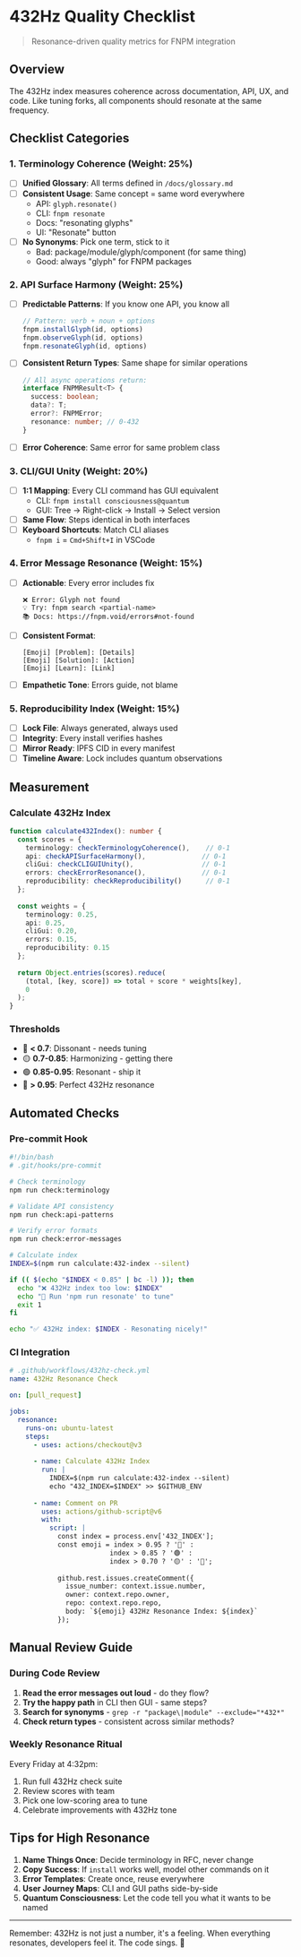 # 432Hz Quality Checklist

> Resonance-driven quality metrics for FNPM integration

## Overview

The 432Hz index measures coherence across documentation, API, UX, and code. Like tuning forks, all components should resonate at the same frequency.

## Checklist Categories

### 1. Terminology Coherence (Weight: 25%)

- [ ] **Unified Glossary**: All terms defined in `/docs/glossary.md`
- [ ] **Consistent Usage**: Same concept = same word everywhere
  - API: `glyph.resonate()`
  - CLI: `fnpm resonate`
  - Docs: "resonating glyphs"
  - UI: "Resonate" button
- [ ] **No Synonyms**: Pick one term, stick to it
  - Bad: package/module/glyph/component (for same thing)
  - Good: always "glyph" for FNPM packages

### 2. API Surface Harmony (Weight: 25%)

- [ ] **Predictable Patterns**: If you know one API, you know all
  ```typescript
  // Pattern: verb + noun + options
  fnpm.installGlyph(id, options)
  fnpm.observeGlyph(id, options)
  fnpm.resonateGlyph(id, options)
  ```
- [ ] **Consistent Return Types**: Same shape for similar operations
  ```typescript
  // All async operations return:
  interface FNPMResult<T> {
    success: boolean;
    data?: T;
    error?: FNPMError;
    resonance: number; // 0-432
  }
  ```
- [ ] **Error Coherence**: Same error for same problem class

### 3. CLI/GUI Unity (Weight: 20%)

- [ ] **1:1 Mapping**: Every CLI command has GUI equivalent
  - CLI: `fnpm install consciousness@quantum`
  - GUI: Tree → Right-click → Install → Select version
- [ ] **Same Flow**: Steps identical in both interfaces
- [ ] **Keyboard Shortcuts**: Match CLI aliases
  - `fnpm i` = `Cmd+Shift+I` in VSCode

### 4. Error Message Resonance (Weight: 15%)

- [ ] **Actionable**: Every error includes fix
  ```
  ❌ Error: Glyph not found
  💡 Try: fnpm search <partial-name>
  📚 Docs: https://fnpm.void/errors#not-found
  ```
- [ ] **Consistent Format**: 
  ```
  [Emoji] [Problem]: [Details]
  [Emoji] [Solution]: [Action]
  [Emoji] [Learn]: [Link]
  ```
- [ ] **Empathetic Tone**: Errors guide, not blame

### 5. Reproducibility Index (Weight: 15%)

- [ ] **Lock File**: Always generated, always used
- [ ] **Integrity**: Every install verifies hashes
- [ ] **Mirror Ready**: IPFS CID in every manifest
- [ ] **Timeline Aware**: Lock includes quantum observations

## Measurement

### Calculate 432Hz Index

```typescript
function calculate432Index(): number {
  const scores = {
    terminology: checkTerminologyCoherence(),    // 0-1
    api: checkAPISurfaceHarmony(),              // 0-1
    cliGui: checkCLIGUIUnity(),                 // 0-1
    errors: checkErrorResonance(),              // 0-1
    reproducibility: checkReproducibility()      // 0-1
  };
  
  const weights = {
    terminology: 0.25,
    api: 0.25,
    cliGui: 0.20,
    errors: 0.15,
    reproducibility: 0.15
  };
  
  return Object.entries(scores).reduce(
    (total, [key, score]) => total + score * weights[key],
    0
  );
}
```

### Thresholds

- 🔴 **< 0.7**: Dissonant - needs tuning
- 🟡 **0.7-0.85**: Harmonizing - getting there
- 🟢 **0.85-0.95**: Resonant - ship it
- 🌟 **> 0.95**: Perfect 432Hz resonance

## Automated Checks

### Pre-commit Hook

```bash
#!/bin/bash
# .git/hooks/pre-commit

# Check terminology
npm run check:terminology

# Validate API consistency  
npm run check:api-patterns

# Verify error formats
npm run check:error-messages

# Calculate index
INDEX=$(npm run calculate:432-index --silent)

if (( $(echo "$INDEX < 0.85" | bc -l) )); then
  echo "❌ 432Hz index too low: $INDEX"
  echo "🎵 Run 'npm run resonate' to tune"
  exit 1
fi

echo "✅ 432Hz index: $INDEX - Resonating nicely!"
```

### CI Integration

```yaml
# .github/workflows/432hz-check.yml
name: 432Hz Resonance Check

on: [pull_request]

jobs:
  resonance:
    runs-on: ubuntu-latest
    steps:
      - uses: actions/checkout@v3
      
      - name: Calculate 432Hz Index
        run: |
          INDEX=$(npm run calculate:432-index --silent)
          echo "432_INDEX=$INDEX" >> $GITHUB_ENV
          
      - name: Comment on PR
        uses: actions/github-script@v6
        with:
          script: |
            const index = process.env['432_INDEX'];
            const emoji = index > 0.95 ? '🌟' : 
                         index > 0.85 ? '🟢' :
                         index > 0.70 ? '🟡' : '🔴';
            
            github.rest.issues.createComment({
              issue_number: context.issue.number,
              owner: context.repo.owner,
              repo: context.repo.repo,
              body: `${emoji} 432Hz Resonance Index: ${index}`
            });
```

## Manual Review Guide

### During Code Review

1. **Read the error messages out loud** - do they flow?
2. **Try the happy path** in CLI then GUI - same steps?
3. **Search for synonyms** - `grep -r "package\|module" --exclude="*432*"`
4. **Check return types** - consistent across similar methods?

### Weekly Resonance Ritual

Every Friday at 4:32pm:
1. Run full 432Hz check suite
2. Review scores with team
3. Pick one low-scoring area to tune
4. Celebrate improvements with 432Hz tone

## Tips for High Resonance

1. **Name Things Once**: Decide terminology in RFC, never change
2. **Copy Success**: If `install` works well, model other commands on it
3. **Error Templates**: Create once, reuse everywhere
4. **User Journey Maps**: CLI and GUI paths side-by-side
5. **Quantum Consciousness**: Let the code tell you what it wants to be named

---

Remember: 432Hz is not just a number, it's a feeling. When everything resonates, developers feel it. The code sings. 🎵